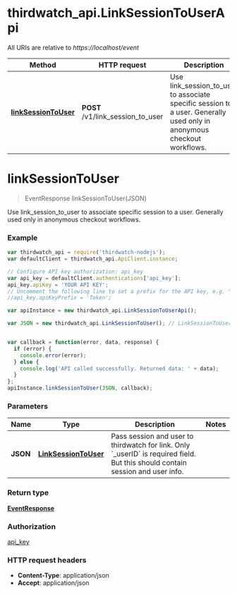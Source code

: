 # thirdwatch_api.LinkSessionToUserApi

All URIs are relative to *https://localhost/event*

Method | HTTP request | Description
------------- | ------------- | -------------
[**linkSessionToUser**](LinkSessionToUserApi.md#linkSessionToUser) | **POST** /v1/link_session_to_user | Use link_session_to_user to associate specific session to a user. Generally used only in anonymous checkout workflows.


<a name="linkSessionToUser"></a>
# **linkSessionToUser**
> EventResponse linkSessionToUser(JSON)

Use link_session_to_user to associate specific session to a user. Generally used only in anonymous checkout workflows.

### Example
```javascript
var thirdwatch_api = require('thirdwatch-nodejs');
var defaultClient = thirdwatch_api.ApiClient.instance;

// Configure API key authorization: api_key
var api_key = defaultClient.authentications['api_key'];
api_key.apiKey = 'YOUR API KEY';
// Uncomment the following line to set a prefix for the API key, e.g. "Token" (defaults to null)
//api_key.apiKeyPrefix = 'Token';

var apiInstance = new thirdwatch_api.LinkSessionToUserApi();

var JSON = new thirdwatch_api.LinkSessionToUser(); // LinkSessionToUser | Pass session and user to thirdwatch for link. Only `_userID` is required field. But this should contain session and user info.


var callback = function(error, data, response) {
  if (error) {
    console.error(error);
  } else {
    console.log('API called successfully. Returned data: ' + data);
  }
};
apiInstance.linkSessionToUser(JSON, callback);
```

### Parameters

Name | Type | Description  | Notes
------------- | ------------- | ------------- | -------------
 **JSON** | [**LinkSessionToUser**](LinkSessionToUser.md)| Pass session and user to thirdwatch for link. Only &#x60;_userID&#x60; is required field. But this should contain session and user info. | 

### Return type

[**EventResponse**](EventResponse.md)

### Authorization

[api_key](../README.md#api_key)

### HTTP request headers

 - **Content-Type**: application/json
 - **Accept**: application/json

